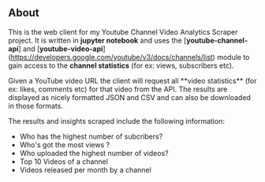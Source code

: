 
## About

This is the web client for my Youtube Channel Video Analytics Scraper project. It is written in **jupyter notebook** and uses the [**youtube-channel-api**] and [**youtube-video-api**] (https://developers.google.com/youtube/v3/docs/channels/list) module to gain access to the **channel statistics** (for ex: views, subscribers etc).<p>
  
<p> Given a YouTube video URL the client will request all **video statistics** (for ex: likes, comments etc) for that video from the API. The results are displayed as nicely formatted JSON and CSV and can also be downloaded in those formats.

The results and insights scraped include the following information:

- Who has the highest number of subcribers?
- Who's got the most views ?
- Who uploaded the highest number of videos?
- Top 10 Videos of a channel
- Videos released per month by a channel

